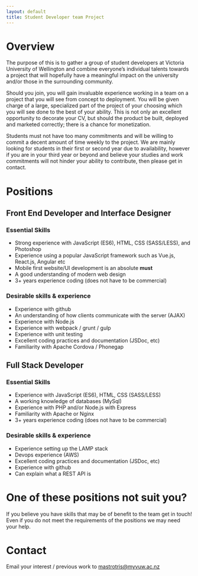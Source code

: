 ```yaml
---
layout: default
title: Student Developer team Project
---
```

# Overview

The purpose of this is to gather a group of student developers at Victoria University of Wellington and combine everyone’s individual talents towards a project that will hopefully have a meaningful impact on the university and/or those in the surrounding community.

Should you join, you will gain invaluable experience working in a team on a project that you will see from concept to deployment. You will be given charge of a large, specialized part of the project of your choosing which you will see done to the best of your ability. This is not only an excellent opportunity to decorate your CV, but should the product be built, deployed and marketed correctly; there is a chance for monetization.

Students must not have too many commitments and will be willing to commit a decent amount of time weekly to the project. We are mainly looking for students in their first or second year due to availability, however if you are in your third year or beyond and believe your studies and work commitments will not hinder your ability to contribute, then please get in contact.

# Positions

## Front End Developer and Interface Designer

### Essential Skills

- Strong experience with JavaScript (ES6), HTML, CSS (SASS/LESS), and Photoshop
- Experience using a popular JavaScript framework such as Vue.js, React.js, Angular etc
- Mobile first website/UI development is an absolute **must**
- A good understanding of modern web design
- 3+ years experience coding (does not have to be commercial)

### Desirable skills & experience

- Experience with github
- An understanding of how clients communicate with the server (AJAX)
- Experience with Node.js
- Experience with webpack / grunt / gulp
- Experience with unit testing
- Excellent coding practices and documentation (JSDoc, etc)
- Familiarity with Apache Cordova / Phonegap

## Full Stack Developer

### Essential Skills

- Experience with JavaScript (ES6), HTML, CSS (SASS/LESS)
- A working knowledge of databases (MySql)
- Experience with PHP and/or Node.js with Express
- Familiarity with Apache or Nginx
- 3+ years experience coding (does not have to be commercial)

### Desirable skills & experience

- Experience setting up the LAMP stack
- Devops experience (AWS)
- Excellent coding practices and documentation (JSDoc, etc)
- Experience with github
- Can explain what a REST API is

# One of these positions not suit you?

If you believe you have skills that may be of benefit to the team get in touch! Even if you do not meet the requirements of the positions we may need your help.

# Contact

Email your interest / previous work to mastrotris@myvuw.ac.nz